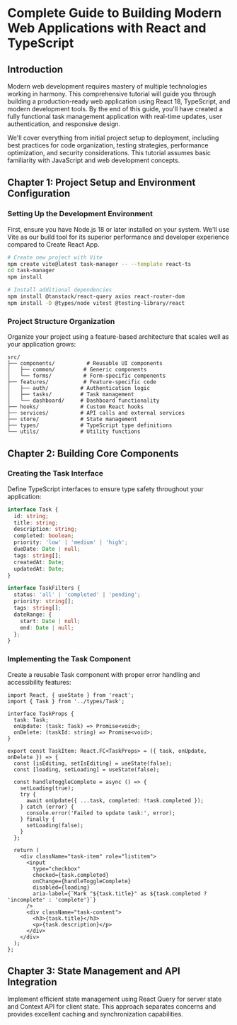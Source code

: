 # Complete Guide to Building Modern Web Applications with React and TypeScript

## Introduction

Modern web development requires mastery of multiple technologies working in harmony. This comprehensive tutorial will guide you through building a production-ready web application using React 18, TypeScript, and modern development tools. By the end of this guide, you'll have created a fully functional task management application with real-time updates, user authentication, and responsive design.

We'll cover everything from initial project setup to deployment, including best practices for code organization, testing strategies, performance optimization, and security considerations. This tutorial assumes basic familiarity with JavaScript and web development concepts.

## Chapter 1: Project Setup and Environment Configuration

### Setting Up the Development Environment

First, ensure you have Node.js 18 or later installed on your system. We'll use Vite as our build tool for its superior performance and developer experience compared to Create React App.

```bash
# Create new project with Vite
npm create vite@latest task-manager -- --template react-ts
cd task-manager
npm install

# Install additional dependencies
npm install @tanstack/react-query axios react-router-dom
npm install -D @types/node vitest @testing-library/react
```

### Project Structure Organization

Organize your project using a feature-based architecture that scales well as your application grows:

```
src/
├── components/          # Reusable UI components
│   ├── common/         # Generic components
│   └── forms/          # Form-specific components
├── features/           # Feature-specific code
│   ├── auth/          # Authentication logic
│   ├── tasks/         # Task management
│   └── dashboard/     # Dashboard functionality
├── hooks/             # Custom React hooks
├── services/          # API calls and external services
├── store/             # State management
├── types/             # TypeScript type definitions
└── utils/             # Utility functions
```

## Chapter 2: Building Core Components

### Creating the Task Interface

Define TypeScript interfaces to ensure type safety throughout your application:

```typescript
interface Task {
  id: string;
  title: string;
  description: string;
  completed: boolean;
  priority: 'low' | 'medium' | 'high';
  dueDate: Date | null;
  tags: string[];
  createdAt: Date;
  updatedAt: Date;
}

interface TaskFilters {
  status: 'all' | 'completed' | 'pending';
  priority: string[];
  tags: string[];
  dateRange: {
    start: Date | null;
    end: Date | null;
  };
}
```

### Implementing the Task Component

Create a reusable Task component with proper error handling and accessibility features:

```tsx
import React, { useState } from 'react';
import { Task } from '../types/Task';

interface TaskProps {
  task: Task;
  onUpdate: (task: Task) => Promise<void>;
  onDelete: (taskId: string) => Promise<void>;
}

export const TaskItem: React.FC<TaskProps> = ({ task, onUpdate, onDelete }) => {
  const [isEditing, setIsEditing] = useState(false);
  const [loading, setLoading] = useState(false);

  const handleToggleComplete = async () => {
    setLoading(true);
    try {
      await onUpdate({ ...task, completed: !task.completed });
    } catch (error) {
      console.error('Failed to update task:', error);
    } finally {
      setLoading(false);
    }
  };

  return (
    <div className="task-item" role="listitem">
      <input
        type="checkbox"
        checked={task.completed}
        onChange={handleToggleComplete}
        disabled={loading}
        aria-label={`Mark "${task.title}" as ${task.completed ? 'incomplete' : 'complete'}`}
      />
      <div className="task-content">
        <h3>{task.title}</h3>
        <p>{task.description}</p>
      </div>
    </div>
  );
};
```

## Chapter 3: State Management and API Integration

Implement efficient state management using React Query for server state and Context API for client state. This approach separates concerns and provides excellent caching and synchronization capabilities.
